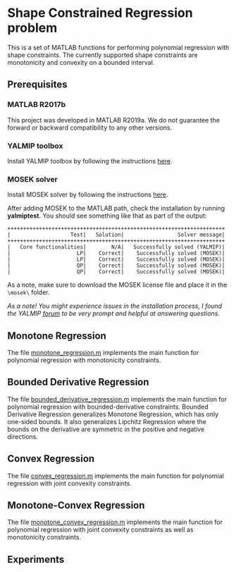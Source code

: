 # Shape Constrained Regression problem
This is a set of MATLAB functions for performing polynomial regression with shape constraints. The currently supported shape constraints are monotonicity and convexity on a bounded interval.
## Prerequisites

### MATLAB R2017b
This project was developed in MATLAB R2019a. We do not guarantee the forward
or backward compatibility to any other versions.

### YALMIP toolbox
Install YALMIP toolbox by following the instructions [here](https://yalmip.github.io/).

### MOSEK solver
Install MOSEK solver by following the instructions [here](https://www.mosek.com/downloads/).

After adding MOSEK to the MATLAB path, check the installation by running **yalmiptest**.
You should see something like that as part of the output:
~~~~
+++++++++++++++++++++++++++++++++++++++++++++++++++++++++++++++++++++
|                   Test|   Solution|                 Solver message|
+++++++++++++++++++++++++++++++++++++++++++++++++++++++++++++++++++++
|   Core functionalities|        N/A|   Successfully solved (YALMIP)|
|                     LP|    Correct|    Successfully solved (MOSEK)|
|                     LP|    Correct|    Successfully solved (MOSEK)|
|                     QP|    Correct|    Successfully solved (MOSEK)|
|                     QP|    Correct|    Successfully solved (MOSEK)|
~~~~
As a note, make sure to download the MOSEK license file and place it in the `\mosek\` folder.

*As a note! You might experience issues in the installation process, I found the YALMIP [forum](https://groups.google.com/forum/#!forum/yalmip) to be very prompt and helpful at answering questions.*


## Monotone Regression
The file [monotone_regression.m](monotone_regression.m) implements the main function for polynomial regression with monotonicity constraints.

## Bounded Derivative Regression
The file [bounded_derivative_regression.m](bounded_derivative_regression.m) implements the main function for polynomial regression with bounded-derivative constraints. Bounded Derivative Regression generalizes Monotone Regression, which has only one-sided bounds. It also generalizes Lipchitz Regression where the bounds on the derivative are symmetric in the positive and negative directions.

## Convex Regression
The file [convex_regression.m](convex_regression.m) implements the main function for polynomial regression with joint convexity constraints.

## Monotone-Convex Regression
The file [monotone_convex_regression.m](monotone_convex_regression.m) implements the main function for polynomial regression with joint convexity constraints as well as monotonicity constraints.

## Experiments
